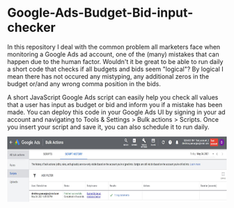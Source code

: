 # Google-Ads-Budget-Bid-input-checker
In this repository I deal with the common problem all marketers face when monitoring a Google Ads ad account, one of the (many) mistakes that can happen due to the human factor. Wouldn't it be great to be able to run daily a short code that checks if all budgets and bids seem "logical"? By logical I mean there has not occured any mistyping, any additional zeros in the budget or/and any wrong comma position in the bids.

A short JavaScript Google Ads script can easily help you check all values that a user has input as budget or bid and inform you if a mistake has been made. You can deploy this code in your Google Ads UI by signing in your ad account and navigating to Tools & Settings > Bulk actions > Scripts. Once you insert your script and save it, you can also schedule it to run daily. 

<img src="https://github.com/dpan331/Google-Ads-Budget-Bid-input-checker/blob/main/img/scriptHistory.JPG" height="150" width="600">
